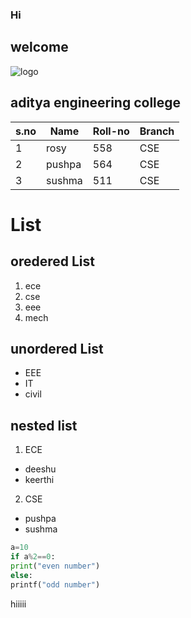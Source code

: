 ### Hi 
## welcome
![logo](https://media.glassdoor.com/sqll/504822/aditya-engineering-college-squarelogo-1541066128459.png)
## aditya engineering college
|s.no|Name|Roll-no|Branch|
|----|----|-------|------|
|1|rosy|558|CSE|
|2|pushpa|564|CSE|
|3|sushma|511|CSE|

# List
## oredered List
1. ece
2. cse
3. eee
4. mech

## unordered List
- EEE
- IT
- civil


## nested list 
1. ECE
  - deeshu
  - keerthi
2. CSE
  - pushpa
  - sushma
  
 ```python
 a=10
 if a%2==0:
 print("even number")
 else:
 printf("odd number")
 ```


hiiiii


<!--
**rosytentu/rosytentu** is a ✨ _special_ ✨ repository because its `README.md` (this file) appears on your GitHub profile.

Here are some ideas to get you started:

- 🔭 I’m currently working on ...
- 🌱 I’m currently learning ...
- 👯 I’m looking to collaborate on ...
- 🤔 I’m looking for help with ...
- 💬 Ask me about ...
- 📫 How to reach me: ...
- 😄 Pronouns: ...
- ⚡ Fun fact: ...
-->
